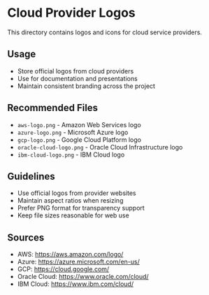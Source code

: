 # Cloud Provider Logos

This directory contains logos and icons for cloud service providers.

## Usage

- Store official logos from cloud providers
- Use for documentation and presentations
- Maintain consistent branding across the project

## Recommended Files

- `aws-logo.png` - Amazon Web Services logo
- `azure-logo.png` - Microsoft Azure logo
- `gcp-logo.png` - Google Cloud Platform logo
- `oracle-cloud-logo.png` - Oracle Cloud Infrastructure logo
- `ibm-cloud-logo.png` - IBM Cloud logo

## Guidelines

- Use official logos from provider websites
- Maintain aspect ratios when resizing
- Prefer PNG format for transparency support
- Keep file sizes reasonable for web use

## Sources

- AWS: https://aws.amazon.com/logo/
- Azure: https://azure.microsoft.com/en-us/
- GCP: https://cloud.google.com/
- Oracle Cloud: https://www.oracle.com/cloud/
- IBM Cloud: https://www.ibm.com/cloud/ 